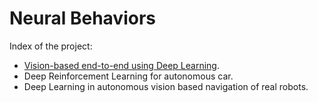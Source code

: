 # Neural Behaviors

Index of the project:

- [Vision-based end-to-end using Deep Learning](https://github.com/JdeRobot/NeuralBehaviors/tree/master/vision-based-end2end-learning).
- Deep Reinforcement Learning for autonomous car.
- Deep Learning in autonomous vision based navigation of real robots.

